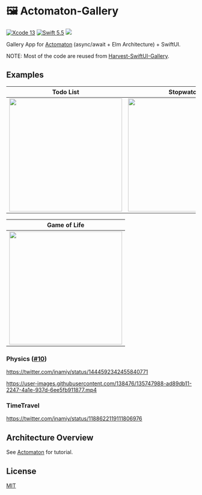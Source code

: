 # 🖼 Actomaton-Gallery

[![Xcode 13](https://img.shields.io/badge/xcode-13-blue.svg?style=flat)](https://developer.apple.com/download/release/) [![Swift 5.5](https://img.shields.io/badge/swift-5.5-orange.svg?style=flat)](https://swift.org/download/)
![](https://github.com/inamiy/Actomaton-Gallery/actions/workflows/main.yml/badge.svg)

Gallery App for [Actomaton](https://github.com/inamiy/Actomaton) (async/await + Elm Architecture) + SwiftUI.

NOTE: Most of the code are reused from [Harvest-SwiftUI-Gallery](https://github.com/inamiy/Harvest-SwiftUI-Gallery).

## Examples

 Todo List | Stopwatch | GitHub Search
 ---|----|----
<img src="https://user-images.githubusercontent.com/138476/67172750-84ae5500-f3f7-11e9-95b5-9ea054d784eb.png" width="300"> | <img src="https://user-images.githubusercontent.com/138476/67172753-86781880-f3f7-11e9-892a-5699d2c5383e.png" width="300"> | <img src="https://user-images.githubusercontent.com/138476/67172754-86781880-f3f7-11e9-85b1-621895dd1ce4.png" width="300">

|Game of Life | 
|---|
| <img src="https://user-images.githubusercontent.com/138476/68635308-7d342480-053b-11ea-888f-f5f63e383d44.png" width="300"> |


### Physics ([#10](https://github.com/inamiy/Actomaton-Gallery/pull/10))
https://twitter.com/inamiy/status/1444592342455840771

https://user-images.githubusercontent.com/138476/135747988-ad89db11-2247-4a1e-937d-6ee5fb911877.mp4

### TimeTravel

https://twitter.com/inamiy/status/1188622119111806976

## Architecture Overview

See [Actomaton](https://github.com/inamiy/Actomaton) for tutorial.

## License

[MIT](LICENSE)
